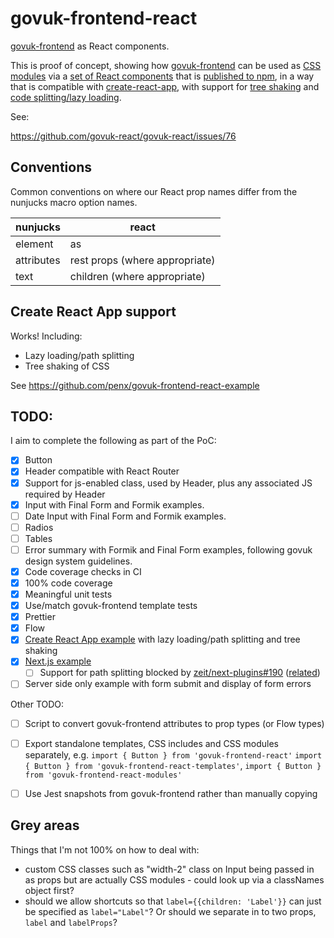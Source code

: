 # govuk-frontend-react

[govuk-frontend](https://github.com/alphagov/govuk-frontend) as React components.


This is proof of concept, showing how <a href="https://github.com/alphagov/govuk-frontend">govuk-frontend</a> can be used as <a href="https://github.com/css-modules/css-modules">CSS modules</a> via a <a href="https://github.com/penx/govuk-frontend-react">set of React components</a> that is <a href="https://www.npmjs.com/package/govuk-frontend-react">published to npm</a>, in a way that is compatible with <a href="https://github.com/facebook/create-react-app">create-react-app</a>, with support for <a href="https://webpack.js.org/guides/tree-shaking/">tree shaking</a> and <a href="https://reactjs.org/docs/code-splitting.html">code splitting/lazy loading</a>.

See:

https://github.com/govuk-react/govuk-react/issues/76

## Conventions

Common conventions on where our React prop names differ from the nunjucks macro option names.

| nunjucks | react |
| --- | --- |
| element | as  |
| attributes | rest props (where appropriate) |
| text | children (where appropriate) |

## Create React App support

Works! Including:

- Lazy loading/path splitting
- Tree shaking of CSS

See https://github.com/penx/govuk-frontend-react-example

## TODO:

I aim to complete the following as part of the PoC:

- [x] Button
- [x] Header compatible with React Router
- [x] Support for js-enabled class, used by Header, plus any associated JS required by Header
- [x] Input with Final Form and Formik examples.
- [ ] Date Input with Final Form and Formik examples.
- [ ] Radios
- [ ] Tables
- [ ] Error summary with Formik and Final Form examples, following govuk design system guidelines.
- [x] Code coverage checks in CI
- [x] 100% code coverage
- [x] Meaningful unit tests
- [x] Use/match govuk-frontend template tests
- [x] Prettier
- [x] Flow
- [x] [Create React App example](https://github.com/penx/govuk-frontend-react-example) with lazy loading/path splitting and tree shaking
- [x] [Next.js example](https://github.com/penx/govuk-frontend-react-example-next)
  - [ ] Support for path splitting blocked by [zeit/next-plugins#190](https://github.com/zeit/next-plugins/pull/190) ([related](https://spectrum.chat/next-js/general/dynamic-css-splitting~03351ba8-e4aa-4788-a8ce-2d765b1b1f61?m=MTUzNzE1NDM5ODQ5OQ==))
- [ ] Server side only example with form submit and display of form errors

Other TODO:

- [ ] Script to convert govuk-frontend attributes to prop types (or Flow types)
- [ ] Export standalone templates, CSS includes and CSS modules separately, e.g. `import { Button } from 'govuk-frontend-react'` `import { Button } from 'govuk-frontend-react-templates'`, `import { Button } from 'govuk-frontend-react-modules'`
- [ ] Use Jest snapshots from govuk-frontend rather than manually copying


## Grey areas

Things that I'm not 100% on how to deal with:

- custom CSS classes such as "width-2" class on Input being passed in as props but are actually CSS modules - could look up via a classNames object first?
- should we allow shortcuts so that `label={{children: 'Label'}}` can just be specified as `label="Label"`? Or should we separate in to two props, `label` and `labelProps`?
